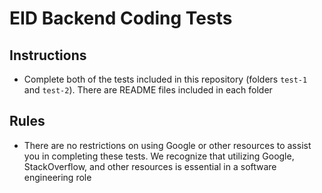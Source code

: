 # EID Backend Coding Tests

## Instructions

- Complete both of the tests included in this repository (folders `test-1` and `test-2`). There are README files included in each folder

## Rules

- There are no restrictions on using Google or other resources to assist you in completing these tests. We recognize that utilizing Google, StackOverflow, and other resources is essential in a software engineering role
